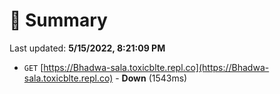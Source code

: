 # 📖 Summary
Last updated: **5/15/2022, 8:21:09 PM**

- `GET` [https://Bhadwa-sala.toxicblte.repl.co](https://Bhadwa-sala.toxicblte.repl.co) - **Down** (1543ms)
